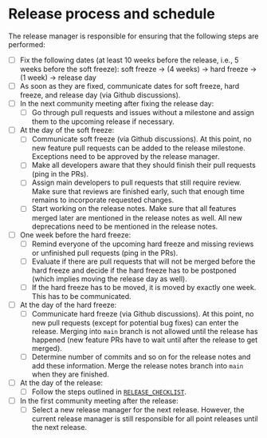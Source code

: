 # Release process and schedule

The release manager is responsible for ensuring that the following steps are performed:

- [ ] Fix the following dates
      (at least 10 weeks before the release, i.e.,
      5 weeks before the soft freeze):
      soft freeze &rarr;
      (4 weeks) &rarr;
      hard freeze &rarr;
      (1 week) &rarr;
      release day
- [ ] As soon as they are fixed,
      communicate dates for soft freeze, hard freeze, and release day
      (via Github discussions).
- [ ] In the next community meeting after fixing the release day:
  - [ ] Go through pull requests and issues without a milestone and
        assign them to the upcoming release if necessary.
- [ ] At the day of the soft freeze:
  - [ ] Communicate soft freeze (via Github discussions).
        At this point,
        no new feature pull requests can be added to the release milestone.
        Exceptions need to be approved by the release manager.
  - [ ] Make all developers aware that they should finish their pull requests
        (ping in the PRs).
  - [ ] Assign main developers to pull requests that still require review.
        Make sure that reviews are finished early,
        such that enough time remains to incorporate requested changes.
  - [ ] Start working on the release notes.
        Make sure that all features merged later are mentioned in the release notes as well.
        All new deprecations need to be mentioned in the release notes.
- [ ] One week before the hard freeze:
  - [ ] Remind everyone of the upcoming hard freeze and missing reviews or unfinished pull requests
        (ping in the PRs).
  - [ ] Evaluate if there are pull requests that will not be merged before the hard freeze and
        decide if the hard freeze has to be postponed
        (which implies moving the release day as well).
  - [ ] If the hard freeze has to be moved,
        it is moved by exactly one week.
        This has to be communicated.
- [ ] At the day of the hard freeze:
  - [ ] Communicate hard freeze (via Github discussions).
        At this point, no new pull requests (except for potential bug fixes) can enter the release.
        Merging into `main` branch is not allowed until the release has happened
        (new feature PRs have to wait until after the release to get merged).
  - [ ] Determine number of commits and so on for the release notes and add these information.
        Merge the release notes branch into `main` when they are finished.
- [ ] At the day of the release:
  - [ ] Follow the steps outlined in [`RELEASE_CHECKLIST`](RELEASE_CHECKLIST.md).
- [ ] In the first community meeting after the release:
  - [ ] Select a new release manager for the next release.
        However, the current release manager is still responsible for all point releases until the next release.
